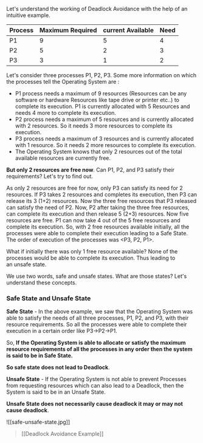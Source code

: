 
Let's understand the working of Deadlock Avoidance with the help of an intuitive example.

|Process|Maximum Required|current Available|Need|
|---|---|---|---|
|P1|9|5|4|
|P2|5|2|3|
|P3|3|1|2|

Let's consider three processes P1, P2, P3. Some more information on which the processes tell the Operating System are :

- P1 process needs a maximum of 9 resources (Resources can be any software or hardware Resources like tape drive or printer etc..) to complete its execution. P1 is currently allocated with 5 Resources and needs 4 more to complete its execution.
- P2 process needs a maximum of 5 resources and is currently allocated with 2 resources. So it needs 3 more resources to complete its execution.
- P3 process needs a maximum of 3 resources and is currently allocated with 1 resource. So it needs 2 more resources to complete its execution.
- The Operating System knows that only 2 resources out of the total available resources are currently free.

**But only 2 resources are free now**. Can P1, P2, and P3 satisfy their requirements? Let's try to find out.

As only 2 resources are free for now, only P3 can satisfy its need for 2 resources. If P3 takes 2 resources and completes its execution, then P3 can release its 3 (1+2) resources. Now the three free resources that P3 released can satisfy the need of P2. Now, P2 after taking the three free resources, can complete its execution and then release 5 (2+3) resources. Now five resources are free. P1 can now take 4 out of the 5 free resources and complete its execution. So, with 2 free resources available initially, all the processes were able to complete their execution leading to a Safe State. The order of execution of the processes was <P3, P2, P1>.

What if initially there was only 1 free resource available? None of the processes would be able to complete its execution. Thus leading to an unsafe state.

We use two words, safe and unsafe states. What are those states? Let's understand these concepts.

### Safe State and Unsafe State

**Safe State** - In the above example, we saw that the Operating System was able to satisfy the needs of all three processes, P1, P2, and P3, with their resource requirements. So all the processes were able to complete their execution in a certain order like P3->P2->P1.

So, **If the Operating System is able to allocate or satisfy the maximum resource requirements of all the processes in any order then the system is said to be in Safe State.**

**So safe state does not lead to Deadlock**.

**Unsafe State** - If the Operating System is not able to prevent Processes from requesting resources which can also lead to a Deadlock, then the System is said to be in an Unsafe State.

**Unsafe State does not necessarily cause deadlock it may or may not cause deadlock**.

![[safe-unsafe-state.jpg]]




>[[Deadlock Avoidance Example]]